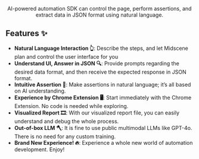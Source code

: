 <p align="center">
AI-powered automation SDK can control the page, perform assertions, and extract data in JSON format using natural language.

<p align="center">


## Features ✨

- **Natural Language Interaction 👆**: Describe the steps, and let Midscene plan and control the user interface for you
- **Understand UI, Answer in JSON 🔍**: Provide prompts regarding the desired data format, and then receive the expected response in JSON format.
- **Intuitive Assertion 🤔**: Make assertions in natural language; it’s all based on AI understanding.
- **Experience by Chrome Extension 🖥️**: Start immediately with the Chrome Extension. No code is needed while exploring.
- **Visualized Report 🎞️**: With our visualized report file, you can easily understand and debug the whole process.
- **Out-of-box LLM 🪓**: It is fine to use public multimodal LLMs like GPT-4o. There is no need for any custom training.
- **Brand New Experience! 🔥**: Experience a whole new world of automation development. Enjoy!

